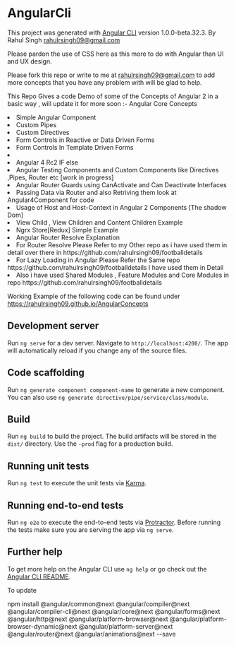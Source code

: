 # AngularCli

This project was generated with [Angular CLI](https://github.com/angular/angular-cli) version 1.0.0-beta.32.3.
By Rahul Singh <rahulrsingh09@gmail.com>

Please pardon the use of CSS here as this more to do with Angular than UI and UX design.

Please fork this repo or write to me at rahulrsingh09@gmail.com to add more concepts that you have any problem with will be glad to help.

This Repo Gives a code Demo of some of the Concepts of Angular 2 in a basic way , will update it for more soon :- 
Angular Core Concepts

<li>Simple Angular  Component</li>
<li>Custom Pipes</li>
<li>Custom Directives</li>
<li>Form Controls in Reactive or Data Driven Forms </li>
<li>Form Controls In Template Driven Forms</li>
<li><Example of Http Module how to create a service in angular and error handling in Services/li>
<li>Angular 4 Rc2 IF else</li>
<li>Angular Testing Components and Custom Components like Directives ,Pipes, Router etc [work in progress] </li>
<li>Angular Router Guards using CanActivate and Can Deactivate Interfaces</li>
<li>Passing Data via Router and also Retriving them look at Angular4Component for code</li>
<li>Usage of Host and Host-Context in Angular 2 Components [The shadow Dom]</li>
<li>View Child , View Children and Content Children Example</li>
<li>Ngrx Store[Redux] Simple Example</li>
<li>Angular Router Resolve Explanation</li>
<li>For Router Resolve Please Refer to my Other repo as i have used them in detail over there in https://github.com/rahulrsingh09/footballdetails</li>
<li>For Lazy Loading in Angular Please Refer the Same repo https://github.com/rahulrsingh09/footballdetails I have used them in Detail</li>
<li>Also i have used Shared Modules , Feature Modules and Core Modules in repo https://github.com/rahulrsingh09/footballdetails </li>


Working Example of the following code can be found under 
https://rahulrsingh09.github.io/AngularConcepts


## Development server
Run `ng serve` for a dev server. Navigate to `http://localhost:4200/`. The app will automatically reload if you change any of the source files.

## Code scaffolding

Run `ng generate component component-name` to generate a new component. You can also use `ng generate directive/pipe/service/class/module`.

## Build

Run `ng build` to build the project. The build artifacts will be stored in the `dist/` directory. Use the `-prod` flag for a production build.

## Running unit tests

Run `ng test` to execute the unit tests via [Karma](https://karma-runner.github.io).

## Running end-to-end tests

Run `ng e2e` to execute the end-to-end tests via [Protractor](http://www.protractortest.org/).
Before running the tests make sure you are serving the app via `ng serve`.

## Further help

To get more help on the Angular CLI use `ng help` or go check out the [Angular CLI README](https://github.com/angular/angular-cli/blob/master/README.md).


To update

npm install @angular/common@next @angular/compiler@next @angular/compiler-cli@next @angular/core@next @angular/forms@next @angular/http@next @angular/platform-browser@next @angular/platform-browser-dynamic@next @angular/platform-server@next @angular/router@next @angular/animations@next --save
